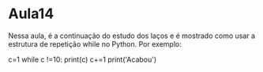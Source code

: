 # Aula14
Nessa aula, é a continuação do estudo dos laços e é mostrado como usar a estrutura de repetição while no Python. Por exemplo:

c=1
while c !=10:
     print(c)
     c+=1
print('Acabou')
